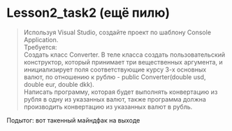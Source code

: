 # Lesson2_task2 (ещё пилю)
>Используя Visual Studio, создайте проект по шаблону Console Application.  
Требуется:  
Создать класс Converter. 
В теле класса создать пользовательский конструктор, который принимает три вещественных аргумента, и инициализирует поля соответствующие курсу 3-х основных валют, по отношению к рублю - public Converter(double usd, double eur, double dkk).  
Написать программу, которая будет выполнять конвертацию из рубля в одну из указанных валют, также программа должна производить конвертацию из указанных валют в рубль. 

Подытог: вот такенный майндфак на выходе
>![]()
